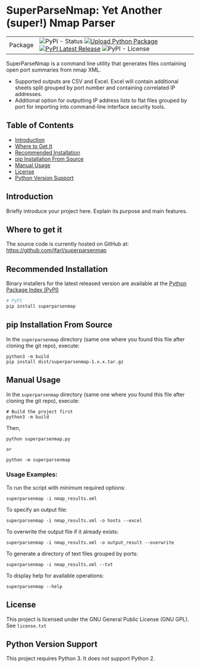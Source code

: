 # SuperParseNmap: Yet Another (super!) Nmap Parser

|   |  |
| ------------- | ------------- |
| Package  | ![PyPI - Status](https://img.shields.io/pypi/status/superparsenmap) [![Upload Python Package](https://github.com/jfarl/superparsenmap/actions/workflows/python-publish.yml/badge.svg)](https://github.com/jfarl/superparsenmap/actions/workflows/python-publish.yml) [![PyPI Latest Release](https://img.shields.io/pypi/v/superparsenmap.svg)](https://pypi.org/project/superparsenmap/) ![PyPI - License](https://img.shields.io/pypi/l/superparsenmap) |

SuperParseNmap is a command line utility that generates files containing open port summaries from nmap XML.
- Supported outputs are CSV and Excel. Excel will contain additional sheets split grouped by port number and containing correlated IP addresses.
- Additional option for outputting IP address lists to flat files grouped by port for importing into command-line interface security tools.

## Table of Contents

- [Introduction](#introduction)
- [Where to Get It](#where-to-get-it)
- [Recommended Installation](#recommended-installation)
- [pip Installation From Source](#pip-installation-from-source)
- [Manual Usage](#manual-usage)
- [License](#license)
- [Python Version Support](#python-version-support)

## Introduction

Briefly introduce your project here. Explain its purpose and main features.

## Where to get it
The source code is currently hosted on GitHub at:
https://github.com/jfarl/superparsenmap

## Recommended Installation

Binary installers for the latest released version are available at the [Python
Package Index (PyPI)](https://pypi.org/project/Superparsenmap)

```bash
# PyPI
pip install superparsenmap
```

## pip Installation From Source
In the `superparsenmap` directory (same one where you found this file after
cloning the git repo), execute:

	python3 -m build
	pip install dist/superparsenmap-1.x.x.tar.gz

## Manual Usage

In the `superparsenmap` directory (same one where you found this file after
cloning the git repo), execute:

	# Build the project first
	python3 -m build
 
Then,

	python superparsenmap.py

	or

	python -m superparsenmap

### Usage Examples:

To run the script with minimum required options:
	
	superparsenmap -i nmap_results.xml

To specify an output file:

	superparsenmap -i nmap_results.xml -o hosts --excel

To overwrite the output file if it already exists:

	superparsenmap -i nmap_results.xml -o output_result --overwrite

To generate a directory of text files grouped by ports:

	superparsenmap -i nmap_results.xml --txt

To display help for available operations:

	superparsenmap --help

## License

This project is licensed under the GNU General Public License (GNU GPL). See ``license.txt``

## Python Version Support
This project requires Python 3. It does not support Python 2.

